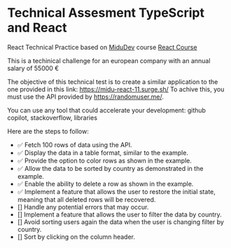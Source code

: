 # Technical Assesment TypeScript and React
React Technical Practice based on [MiduDev](https://midu.dev) course
[React Course](https://www.youtube.com/playlist?list=PLUofhDIg_38q4D0xNWp7FEHOTcZhjWJ29)

This is a techinical challenge for an european company with an annual salary of 55000 €

The objective of this technical test is to create a similar application to the one provided in this link: https://midu-react-11.surge.sh/
To achive this, you must use the API provided by https://randomuser.me/.

You can use any tool that could accelerate your development: github copilot, stackoverflow, libraries

Here are the steps to follow:

- ✅ Fetch 100 rows of data using the API.
- ✅ Display the data in a table format, similar to the example.
- ✅ Provide the option to color rows as shown in the example.
- ✅ Allow the data to be sorted by country as demonstrated in the example.
- ✅ Enable the ability to delete a row as shown in the example.
- ✅ Implement a feature that allows the user to restore the initial state, meaning that all deleted rows will be recovered.
- [] Handle any potential errors that may occur.
- [] Implement a feature that allows the user to filter the data by country.
- [] Avoid sorting users again the data when the user is changing filter by country.
- [] Sort by clicking on the column header.
